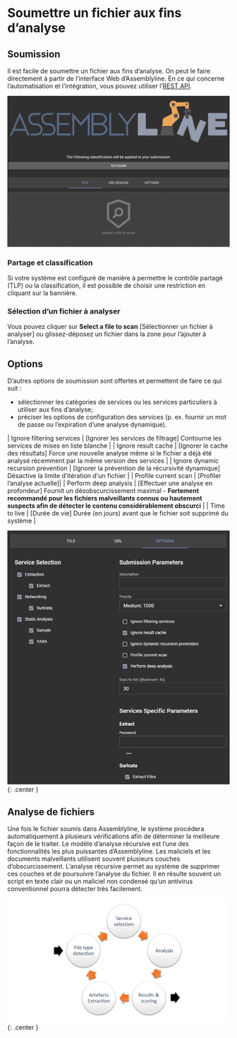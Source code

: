 # Soumettre un fichier aux fins d’analyse

## Soumission
Il est facile de soumettre un fichier aux fins d’analyse. On peut le faire directement à partir de l’interface Web d’Assemblyline. En ce qui concerne l’automatisation et l’intégration, vous pouvez utiliser l’[REST API](../../integration/python/#submit-a-file-url-or-sha256-for-analysis).

![File submission](./images/submit.png)

### Partage et classification

Si votre système est configuré de manière à permettre le contrôle partagé (TLP) ou la classification, il est possible de choisir une restriction en cliquant sur la bannière.

### Sélection d’un fichier à analyser

Vous pouvez cliquer sur **Select a file to scan** [Sélectionner un fichier à analyser] ou glissez-déposez un fichier dans la zone pour l’ajouter à l’analyse.

## Options
D’autres options de soumission sont offertes et permettent de faire ce qui suit :

- sélectionner les catégories de services ou les services particuliers à utiliser aux fins d’analyse;
- préciser les options de configuration des services (p. ex. fournir un mot de passe ou l’expiration d’une analyse dynamique).

| Ignore filtering services | [Ignorer les services de filtrage] Contourne les services de mises en liste blanche |
| Ignore result cache | [Ignorer le cache des résultats] Force une nouvelle analyse même si le fichier a déjà été analysé récemment par la même version des services |
| Ignore dynamic recursion prevention | [Ignorer la prévention de la récursivité dynamique] Désactive la limite d’itération d'un fichier |
| Profile current scan | [Profiler l’analyse actuelle]|
| Perform deep analysis | [Effectuer une analyse en profondeur] Fournit un désobscurcissement maximal - **Fortement recommandé pour les fichiers malveillants connus ou hautement suspects afin de détecter le contenu considérablement obscurci** |
| Time to live | [Durée de vie] Durée (en jours) avant que le fichier soit supprimé du système |

![Submit options](./images/submit_options.png){: .center }

## Analyse de fichiers

Une fois le fichier soumis dans Assemblyline, le système procédera automatiquement à plusieurs vérifications afin de déterminer la meilleure façon de le traiter. Le modèle d’analyse récursive est l’une des fonctionnalités les plus puissantes d’Assemblyline. Les maliciels et les documents malveillants utilisent souvent plusieurs couches d’obscurcissement. L’analyse récursive permet au système de supprimer ces couches et de poursuivre l’analyse du fichier. Il en résulte souvent un script en texte clair ou un maliciel non condensé qu’un antivirus conventionnel pourra détecter très facilement.

![Submit options](./images/processing.png){: .center }

